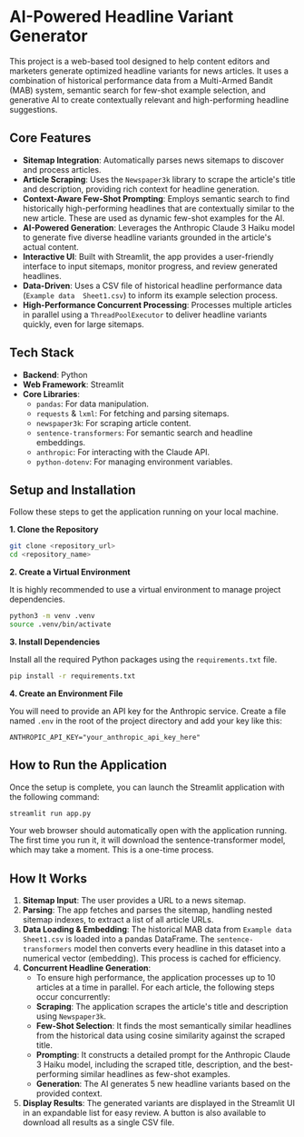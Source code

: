 # AI-Powered Headline Variant Generator

This project is a web-based tool designed to help content editors and marketers generate optimized headline variants for news articles. It uses a combination of historical performance data from a Multi-Armed Bandit (MAB) system, semantic search for few-shot example selection, and generative AI to create contextually relevant and high-performing headline suggestions.

## Core Features

- **Sitemap Integration**: Automatically parses news sitemaps to discover and process articles.
- **Article Scraping**: Uses the `Newspaper3k` library to scrape the article's title and description, providing rich context for headline generation.
- **Context-Aware Few-Shot Prompting**: Employs semantic search to find historically high-performing headlines that are contextually similar to the new article. These are used as dynamic few-shot examples for the AI.
- **AI-Powered Generation**: Leverages the Anthropic Claude 3 Haiku model to generate five diverse headline variants grounded in the article's actual content.
- **Interactive UI**: Built with Streamlit, the app provides a user-friendly interface to input sitemaps, monitor progress, and review generated headlines.
- **Data-Driven**: Uses a CSV file of historical headline performance data (`Example data  Sheet1.csv`) to inform its example selection process.
- **High-Performance Concurrent Processing**: Processes multiple articles in parallel using a `ThreadPoolExecutor` to deliver headline variants quickly, even for large sitemaps.

## Tech Stack

- **Backend**: Python
- **Web Framework**: Streamlit
- **Core Libraries**:
    - `pandas`: For data manipulation.
    - `requests` & `lxml`: For fetching and parsing sitemaps.
    - `newspaper3k`: For scraping article content.
    - `sentence-transformers`: For semantic search and headline embeddings.
    - `anthropic`: For interacting with the Claude API.
    - `python-dotenv`: For managing environment variables.

## Setup and Installation

Follow these steps to get the application running on your local machine.

**1. Clone the Repository**

```bash
git clone <repository_url>
cd <repository_name>
```

**2. Create a Virtual Environment**

It is highly recommended to use a virtual environment to manage project dependencies.

```bash
python3 -m venv .venv
source .venv/bin/activate
```

**3. Install Dependencies**

Install all the required Python packages using the `requirements.txt` file.

```bash
pip install -r requirements.txt
```

**4. Create an Environment File**

You will need to provide an API key for the Anthropic service. Create a file named `.env` in the root of the project directory and add your key like this:

```
ANTHROPIC_API_KEY="your_anthropic_api_key_here"
```

## How to Run the Application

Once the setup is complete, you can launch the Streamlit application with the following command:

```bash
streamlit run app.py
```

Your web browser should automatically open with the application running. The first time you run it, it will download the sentence-transformer model, which may take a moment. This is a one-time process.

## How It Works

1.  **Sitemap Input**: The user provides a URL to a news sitemap.
2.  **Parsing**: The app fetches and parses the sitemap, handling nested sitemap indexes, to extract a list of all article URLs.
3.  **Data Loading & Embedding**: The historical MAB data from `Example data  Sheet1.csv` is loaded into a pandas DataFrame. The `sentence-transformers` model then converts every headline in this dataset into a numerical vector (embedding). This process is cached for efficiency.
4.  **Concurrent Headline Generation**:
    - To ensure high performance, the application processes up to 10 articles at a time in parallel. For each article, the following steps occur concurrently:
    - **Scraping**: The application scrapes the article's title and description using `Newspaper3k`.
    - **Few-Shot Selection**: It finds the most semantically similar headlines from the historical data using cosine similarity against the scraped title.
    - **Prompting**: It constructs a detailed prompt for the Anthropic Claude 3 Haiku model, including the scraped title, description, and the best-performing similar headlines as few-shot examples.
    - **Generation**: The AI generates 5 new headline variants based on the provided context.
5.  **Display Results**: The generated variants are displayed in the Streamlit UI in an expandable list for easy review. A button is also available to download all results as a single CSV file.
